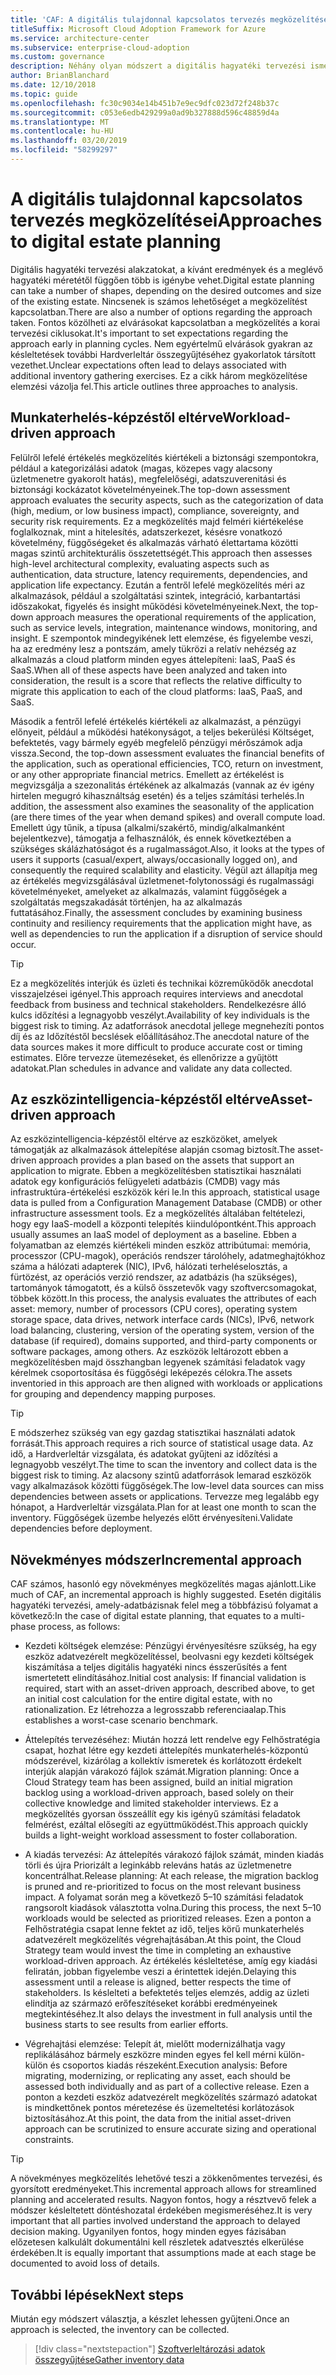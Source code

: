 ```yaml
---
title: 'CAF: A digitális tulajdonnal kapcsolatos tervezés megközelítései'
titleSuffix: Microsoft Cloud Adoption Framework for Azure
ms.service: architecture-center
ms.subservice: enterprise-cloud-adoption
ms.custom: governance
description: Néhány olyan módszert a digitális hagyatéki tervezési ismerteti
author: BrianBlanchard
ms.date: 12/10/2018
ms.topic: guide
ms.openlocfilehash: fc30c9034e14b451b7e9ec9dfc023d72f248b37c
ms.sourcegitcommit: c053e6edb429299a0ad9b327888d596c48859d4a
ms.translationtype: MT
ms.contentlocale: hu-HU
ms.lasthandoff: 03/20/2019
ms.locfileid: "58299297"
---
```

# <a name="approaches-to-digital-estate-planning"></a><span data-ttu-id="47471-103">A digitális tulajdonnal kapcsolatos tervezés megközelítései</span><span class="sxs-lookup"><span data-stu-id="47471-103">Approaches to digital estate planning</span></span>

<span data-ttu-id="47471-104">Digitális hagyatéki tervezési alakzatokat, a kívánt eredmények és a meglévő hagyatéki méretétől függően több is igénybe vehet.</span><span class="sxs-lookup"><span data-stu-id="47471-104">Digital estate planning can take a number of shapes, depending on the desired outcomes and size of the existing estate.</span></span> <span data-ttu-id="47471-105">Nincsenek is számos lehetőséget a megközelítést kapcsolatban.</span><span class="sxs-lookup"><span data-stu-id="47471-105">There are also a number of options regarding the approach taken.</span></span> <span data-ttu-id="47471-106">Fontos közölheti az elvárásokat kapcsolatban a megközelítés a korai tervezési ciklusokat.</span><span class="sxs-lookup"><span data-stu-id="47471-106">It's important to set expectations regarding the approach early in planning cycles.</span></span> <span data-ttu-id="47471-107">Nem egyértelmű elvárások gyakran az késleltetések további Hardverleltár összegyűjtéséhez gyakorlatok társított vezethet.</span><span class="sxs-lookup"><span data-stu-id="47471-107">Unclear expectations often lead to delays associated with additional inventory gathering exercises.</span></span> <span data-ttu-id="47471-108">Ez a cikk három megközelítése elemzési vázolja fel.</span><span class="sxs-lookup"><span data-stu-id="47471-108">This article outlines three approaches to analysis.</span></span>

## <a name="workload-driven-approach"></a><span data-ttu-id="47471-109">Munkaterhelés-képzéstől eltérve</span><span class="sxs-lookup"><span data-stu-id="47471-109">Workload-driven approach</span></span>

<span data-ttu-id="47471-110">Felülről lefelé értékelés megközelítés kiértékeli a biztonsági szempontokra, például a kategorizálási adatok (magas, közepes vagy alacsony üzletmenetre gyakorolt hatás), megfelelőségi, adatszuverenitási és biztonsági kockázatot követelményeinek.</span><span class="sxs-lookup"><span data-stu-id="47471-110">The top-down assessment approach evaluates the security aspects, such as the categorization of data (high, medium, or low business impact), compliance, sovereignty, and security risk requirements.</span></span> <span data-ttu-id="47471-111">Ez a megközelítés majd felméri kiértékelése foglalkoznak, mint a hitelesítés, adatszerkezet, késésre vonatkozó követelmény, függőségeket és alkalmazás várható élettartama közötti magas szintű architekturális összetettségét.</span><span class="sxs-lookup"><span data-stu-id="47471-111">This approach then assesses high-level architectural complexity, evaluating aspects such as authentication, data structure, latency requirements, dependencies, and application life expectancy.</span></span> <span data-ttu-id="47471-112">Ezután a fentről lefelé megközelítés méri az alkalmazások, például a szolgáltatási szintek, integráció, karbantartási időszakokat, figyelés és insight működési követelményeinek.</span><span class="sxs-lookup"><span data-stu-id="47471-112">Next, the top-down approach measures the operational requirements of the application, such as service levels, integration, maintenance windows, monitoring, and insight.</span></span> <span data-ttu-id="47471-113">E szempontok mindegyikének lett elemzése, és figyelembe veszi, ha az eredmény lesz a pontszám, amely tükrözi a relatív nehézség az alkalmazás a cloud platform minden egyes áttelepíteni: IaaS, PaaS és SaaS.</span><span class="sxs-lookup"><span data-stu-id="47471-113">When all of these aspects have been analyzed and taken into consideration, the result is a score that reflects the relative difficulty to migrate this application to each of the cloud platforms: IaaS, PaaS, and SaaS.</span></span>

<span data-ttu-id="47471-114">Második a fentről lefelé értékelés kiértékeli az alkalmazást, a pénzügyi előnyeit, például a működési hatékonyságot, a teljes bekerülési Költséget, befektetés, vagy bármely egyéb megfelelő pénzügyi mérőszámok adja vissza.</span><span class="sxs-lookup"><span data-stu-id="47471-114">Second, the top-down assessment evaluates the financial benefits of the application, such as operational efficiencies, TCO, return on investment, or any other appropriate financial metrics.</span></span> <span data-ttu-id="47471-115">Emellett az értékelést is megvizsgálja a szezonalitás értékének az alkalmazás (vannak az év igény hirtelen megugró kihasználtság esetén) és a teljes számítási terhelés.</span><span class="sxs-lookup"><span data-stu-id="47471-115">In addition, the assessment also examines the seasonality of the application (are there times of the year when demand spikes) and overall compute load.</span></span> <span data-ttu-id="47471-116">Emellett úgy tűnik, a típusa (alkalmi/szakértő, mindig/alkalmanként bejelentkezve), támogatja a felhasználók, és ennek következtében a szükséges skálázhatóságot és a rugalmasságot.</span><span class="sxs-lookup"><span data-stu-id="47471-116">Also, it looks at the types of users it supports (casual/expert, always/occasionally logged on), and consequently the required scalability and elasticity.</span></span> <span data-ttu-id="47471-117">Végül azt állapítja meg az értékelés megvizsgálásával üzletmenet-folytonossági és rugalmassági követelményeket, amelyeket az alkalmazás, valamint függőségek a szolgáltatás megszakadását történjen, ha az alkalmazás futtatásához.</span><span class="sxs-lookup"><span data-stu-id="47471-117">Finally, the assessment concludes by examining business continuity and resiliency requirements that the application might have, as well as dependencies to run the application if a disruption of service should occur.</span></span>

> [!TIP]
> <span data-ttu-id="47471-118">Ez a megközelítés interjúk és üzleti és technikai közreműködők anecdotal visszajelzései igényel.</span><span class="sxs-lookup"><span data-stu-id="47471-118">This approach requires interviews and anecdotal feedback from business and technical stakeholders.</span></span> <span data-ttu-id="47471-119">Rendelkezésre álló kulcs időzítési a legnagyobb veszélyt.</span><span class="sxs-lookup"><span data-stu-id="47471-119">Availability of key individuals is the biggest risk to timing.</span></span> <span data-ttu-id="47471-120">Az adatforrások anecdotal jellege megnehezíti pontos díj és az Időzítéstől becslések előállításához.</span><span class="sxs-lookup"><span data-stu-id="47471-120">The anecdotal nature of the data sources makes it more difficult to produce accurate cost or timing estimates.</span></span> <span data-ttu-id="47471-121">Előre tervezze ütemezéseket, és ellenőrizze a gyűjtött adatokat.</span><span class="sxs-lookup"><span data-stu-id="47471-121">Plan schedules in advance and validate any data collected.</span></span>

## <a name="asset-driven-approach"></a><span data-ttu-id="47471-122">Az eszközintelligencia-képzéstől eltérve</span><span class="sxs-lookup"><span data-stu-id="47471-122">Asset-driven approach</span></span>

<span data-ttu-id="47471-123">Az eszközintelligencia-képzéstől eltérve az eszközöket, amelyek támogatják az alkalmazások áttelepítése alapján csomag biztosít.</span><span class="sxs-lookup"><span data-stu-id="47471-123">The asset-driven approach provides a plan based on the assets that support an application to migrate.</span></span> <span data-ttu-id="47471-124">Ebben a megközelítésben statisztikai használati adatok egy konfigurációs felügyeleti adatbázis (CMDB) vagy más infrastruktúra-értékelési eszközök kéri le.</span><span class="sxs-lookup"><span data-stu-id="47471-124">In this approach, statistical usage data is pulled from a Configuration Management Database (CMDB) or other infrastructure assessment tools.</span></span> <span data-ttu-id="47471-125">Ez a megközelítés általában feltételezi, hogy egy IaaS-modell a központi telepítés kiindulópontként.</span><span class="sxs-lookup"><span data-stu-id="47471-125">This approach usually assumes an IaaS model of deployment as a baseline.</span></span> <span data-ttu-id="47471-126">Ebben a folyamatban az elemzés kiértékeli minden eszköz attribútumai: memória, processzor (CPU-magok), operációs rendszer tárolóhely, adatmeghajtókhoz száma a hálózati adapterek (NIC), IPv6, hálózati terheléselosztás, a fürtözést, az operációs verzió rendszer, az adatbázis (ha szükséges), tartományok támogatott, és a külső összetevők vagy szoftvercsomagokat, többek között.</span><span class="sxs-lookup"><span data-stu-id="47471-126">In this process, the analysis evaluates the attributes of each asset: memory, number of processors (CPU cores), operating system storage space, data drives, network interface cards (NICs), IPv6, network load balancing, clustering, version of the operating system, version of the database (if required), domains supported, and third-party components or software packages, among others.</span></span> <span data-ttu-id="47471-127">Az eszközök leltározott ebben a megközelítésben majd összhangban legyenek számítási feladatok vagy kérelmek csoportosítása és függőségi leképezés célokra.</span><span class="sxs-lookup"><span data-stu-id="47471-127">The assets inventoried in this approach are then aligned with workloads or applications for grouping and dependency mapping purposes.</span></span>

> [!TIP]
> <span data-ttu-id="47471-128">E módszerhez szükség van egy gazdag statisztikai használati adatok forrását.</span><span class="sxs-lookup"><span data-stu-id="47471-128">This approach requires a rich source of statistical usage data.</span></span> <span data-ttu-id="47471-129">Az idő, a Hardverleltár vizsgálata, és adatokat gyűjteni az időzítési a legnagyobb veszélyt.</span><span class="sxs-lookup"><span data-stu-id="47471-129">The time to scan the inventory and collect data is the biggest risk to timing.</span></span> <span data-ttu-id="47471-130">Az alacsony szintű adatforrások lemarad eszközök vagy alkalmazások közötti függőségek.</span><span class="sxs-lookup"><span data-stu-id="47471-130">The low-level data sources can miss dependencies between assets or applications.</span></span> <span data-ttu-id="47471-131">Tervezze meg legalább egy hónapot, a Hardverleltár vizsgálata.</span><span class="sxs-lookup"><span data-stu-id="47471-131">Plan for at least one month to scan the inventory.</span></span> <span data-ttu-id="47471-132">Függőségek üzembe helyezés előtt érvényesíteni.</span><span class="sxs-lookup"><span data-stu-id="47471-132">Validate dependencies before deployment.</span></span>

## <a name="incremental-approach"></a><span data-ttu-id="47471-133">Növekményes módszer</span><span class="sxs-lookup"><span data-stu-id="47471-133">Incremental approach</span></span>

<span data-ttu-id="47471-134">CAF számos, hasonló egy növekményes megközelítés magas ajánlott.</span><span class="sxs-lookup"><span data-stu-id="47471-134">Like much of CAF, an incremental approach is highly suggested.</span></span> <span data-ttu-id="47471-135">Esetén digitális hagyatéki tervezési, amely-adatbázisnak felel meg a többfázisú folyamat a következő:</span><span class="sxs-lookup"><span data-stu-id="47471-135">In the case of digital estate planning, that equates to a multi-phase process, as follows:</span></span>

- <span data-ttu-id="47471-136">Kezdeti költségek elemzése: Pénzügyi érvényesítésre szükség, ha egy eszköz adatvezérelt megközelítéssel, beolvasni egy kezdeti költségek kiszámítása a teljes digitális hagyatéki nincs ésszerűsítés a fent ismertetett elindításához.</span><span class="sxs-lookup"><span data-stu-id="47471-136">Initial cost analysis: If financial validation is required, start with an asset-driven approach, described above, to get an initial cost calculation for the entire digital estate, with no rationalization.</span></span> <span data-ttu-id="47471-137">Ez létrehozza a legrosszabb referenciaalap.</span><span class="sxs-lookup"><span data-stu-id="47471-137">This establishes a worst-case scenario benchmark.</span></span>

- <span data-ttu-id="47471-138">Áttelepítés tervezéséhez: Miután hozzá lett rendelve egy Felhőstratégia csapat, hozhat létre egy kezdeti áttelepítés munkaterhelés-központú módszerével, kizárólag a kollektív ismeretek és korlátozott érdekelt interjúk alapján várakozó fájlok számát.</span><span class="sxs-lookup"><span data-stu-id="47471-138">Migration planning: Once a Cloud Strategy team has been assigned, build an initial migration backlog using a workload-driven approach, based solely on their collective knowledge and limited stakeholder interviews.</span></span> <span data-ttu-id="47471-139">Ez a megközelítés gyorsan összeállít egy kis igényű számítási feladatok felmérést, ezáltal elősegíti az együttműködést.</span><span class="sxs-lookup"><span data-stu-id="47471-139">This approach quickly builds a light-weight workload assessment to foster collaboration.</span></span>

- <span data-ttu-id="47471-140">A kiadás tervezési: Az áttelepítés várakozó fájlok számát, minden kiadás törli és újra Priorizált a leginkább releváns hatás az üzletmenetre koncentrálhat.</span><span class="sxs-lookup"><span data-stu-id="47471-140">Release planning: At each release, the migration backlog is pruned and re-prioritized to focus on the most relevant business impact.</span></span> <span data-ttu-id="47471-141">A folyamat során meg a következő 5&ndash;10 számítási feladatok rangsorolt kiadások választotta volna.</span><span class="sxs-lookup"><span data-stu-id="47471-141">During this process, the next 5&ndash;10 workloads would be selected as prioritized releases.</span></span> <span data-ttu-id="47471-142">Ezen a ponton a Felhőstratégia csapat lenne fektet az idő, teljes körű munkaterhelés adatvezérelt megközelítés végrehajtásában.</span><span class="sxs-lookup"><span data-stu-id="47471-142">At this point, the Cloud Strategy team would invest the time in completing an exhaustive workload-driven approach.</span></span> <span data-ttu-id="47471-143">Az értékelés késleltetése, amíg egy kiadási feliratán, jobban figyelembe veszi a érintettek idején.</span><span class="sxs-lookup"><span data-stu-id="47471-143">Delaying this assessment until a release is aligned, better respects the time of stakeholders.</span></span> <span data-ttu-id="47471-144">Is késlelteti a befektetés teljes elemzés, addig az üzleti elindítja az származó erőfeszítéseket korábbi eredményeinek megtekintéséhez.</span><span class="sxs-lookup"><span data-stu-id="47471-144">It also delays the investment in full analysis until the business starts to see results from earlier efforts.</span></span>

- <span data-ttu-id="47471-145">Végrehajtási elemzése: Telepít át, mielőtt modernizálhatja vagy replikálásához bármely eszközre minden egyes fel kell mérni külön-külön és csoportos kiadás részeként.</span><span class="sxs-lookup"><span data-stu-id="47471-145">Execution analysis: Before migrating, modernizing, or replicating any asset, each should be assessed both individually and as part of a collective release.</span></span> <span data-ttu-id="47471-146">Ezen a ponton a kezdeti eszköz adatvezérelt megközelítés származó adatokat is mindkettőnek pontos méretezése és üzemeltetési korlátozások biztosításához.</span><span class="sxs-lookup"><span data-stu-id="47471-146">At this point, the data from the initial asset-driven approach can be scrutinized to ensure accurate sizing and operational constraints.</span></span>

> [!TIP]
> <span data-ttu-id="47471-147">A növekményes megközelítés lehetővé teszi a zökkenőmentes tervezési, és gyorsított eredményeket.</span><span class="sxs-lookup"><span data-stu-id="47471-147">This incremental approach allows for streamlined planning and accelerated results.</span></span> <span data-ttu-id="47471-148">Nagyon fontos, hogy a résztvevő felek a módszer késleltetett döntéshozatal érdekében megismeréséhez.</span><span class="sxs-lookup"><span data-stu-id="47471-148">It is very important that all parties involved understand the approach to delayed decision making.</span></span> <span data-ttu-id="47471-149">Ugyanilyen fontos, hogy minden egyes fázisában előzetesen kalkulált dokumentálni kell részletek adatvesztés elkerülése érdekében.</span><span class="sxs-lookup"><span data-stu-id="47471-149">It is equally important that assumptions made at each stage be documented to avoid loss of details.</span></span>

## <a name="next-steps"></a><span data-ttu-id="47471-150">További lépések</span><span class="sxs-lookup"><span data-stu-id="47471-150">Next steps</span></span>

<span data-ttu-id="47471-151">Miután egy módszert választja, a készlet lehessen gyűjteni.</span><span class="sxs-lookup"><span data-stu-id="47471-151">Once an approach is selected, the inventory can be collected.</span></span>

> [!div class="nextstepaction"]
> [<span data-ttu-id="47471-152">Szoftverleltározási adatok összegyűjtése</span><span class="sxs-lookup"><span data-stu-id="47471-152">Gather inventory data</span></span>](inventory.md)